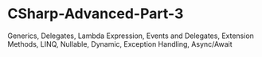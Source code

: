 # CSharp-Advanced-Part-3
Generics, Delegates, Lambda Expression, Events and Delegates, Extension Methods, LINQ, Nullable, Dynamic, Exception Handling, Async/Await
